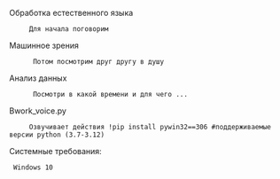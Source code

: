 Обработка естественного языка

         Для начала поговорим

Машинное зрения

          Потом посмотрим друг другу в душу
          
Анализ данных

          Посмотри в какой времени и для чего ...

Bwork_voice.py

         Озвучивает действия !pip install pywin32==306 #поддерживаемые версии python (3.7-3.12)








Системные требования:

     Windows 10
